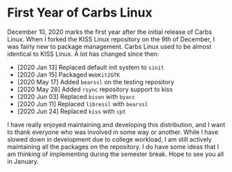 First Year of Carbs Linux
================================================================================

December 10, 2020 marks the first year after the initial release of Carbs
Linux. When I forked the KISS Linux repository on the 9th of December, I was
fairly new to package management. Carbs Linux used to be almost identical to
KISS Linux. A lot has changed since then:

- [2020 Jan 13] Replaced default init system to `sinit`
- [2020 Jan 15] Packaged `WebKit2GTK`
- [2020 May 17] Added `bearssl` on the testing repository
- [2020 May 28] Added `rsync` repository support to kiss
- [2020 Jun 03] Replaced `bison` with `byacc`
- [2020 Jun 11] Replaced `libressl` with `bearssl`
- [2020 Jun 24] Replaced `kiss` with `cpt`

I have really enjoyed maintaining and developing this distribution, and I want
to thank everyone who was involved in some way or another. While I have slowed
down in development due to college workload, I am still actively maintaining all
the packages on the repository. I do have some ideas that I am thinking of
implementing during the semester break. Hope to see you all in January.
